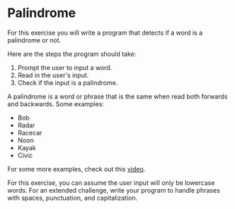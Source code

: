 # Palindrome

For this exercise you will write a program that detects if a word is a palindrome or not.

Here are the steps the program should take:

1. Prompt the user to input a word.
2. Read in the user's input.
3. Check if the input is a palindrome.

A palindrome is a word or phrase that is the same when read both forwards and backwards. Some examples:

- Bob
- Radar
- Racecar
- Noon
- Kayak
- Civic

For some more examples, check out this [video](https://www.youtube.com/watch?v=JUQDzj6R3p4).

For this exercise, you can assume the user input will only be lowercase words. For an extended challenge, write your program to handle phrases with spaces, punctuation, and capitalization.
